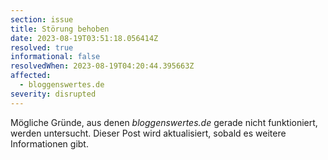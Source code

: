 ```yaml
---
section: issue
title: Störung behoben
date: 2023-08-19T03:51:18.056414Z
resolved: true
informational: false
resolvedWhen: 2023-08-19T04:20:44.395663Z
affected:
  - bloggenswertes.de
severity: disrupted
---
```

Mögliche Gründe, aus denen *bloggenswertes.de* gerade nicht funktioniert, werden untersucht. Dieser Post wird aktualisiert, sobald es weitere Informationen gibt.

        